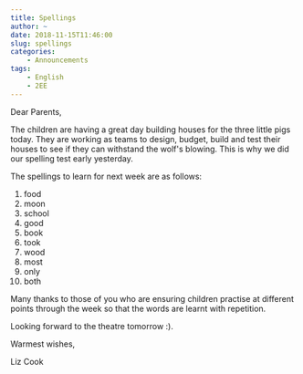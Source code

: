 ```yaml
---
title: Spellings
author: ~
date: 2018-11-15T11:46:00
slug: spellings
categories:
    - Announcements
tags:
    - English
    - 2EE
---
```


Dear Parents,

The children are having a great day building houses for the three little pigs today.  They are working as teams to design, budget, build and test their houses to see if they can withstand the wolf's blowing.  This is why we did our spelling test early yesterday.

The spellings to learn for next week are as follows: 
1. food
2. moon 
3. school 
4. good 
5. book 
6. took 
7. wood 
8. most 
9. only 
10. both

Many thanks to those of you who are ensuring children practise at different points through the week so that the words are learnt with repetition.

Looking forward to the theatre tomorrow :).

Warmest wishes,

Liz Cook

